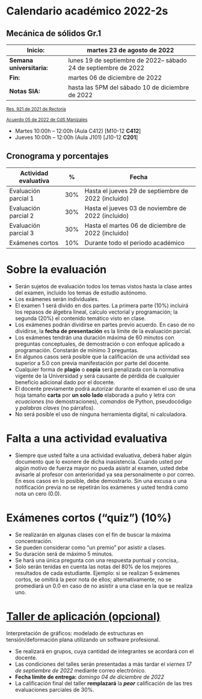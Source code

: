 # Calendario académico 2022-2s

## Mecánica de sólidos Gr.1
| **Inicio:**               | martes 23 de agosto de 2022                                     |
| ---                       | ---                                                             |
| **Semana universitaria:** | lunes 19 de septiembre de 2022– sábado 24 de septiembre de 2022 |
| **Fin:**                  | martes 06 de diciembre de 2022                                  |
| **Notas SIA:**           | hasta las 5PM del sábado 10 de diciembre de 2022                |

<sub>[Res. 921 de 2021 de Rectoría](http://www.legal.unal.edu.co/rlunal/home/doc.jsp?d_i=99433)</sub>

<sub>[Acuerdo 05 de 2022 de CdS Manizales](https://intranet.manizales.unal.edu.co/postmaster/2022/postadjunto26764.pdf)</sub>

- Martes 10:00h – 12:00h (Aula C412) [M10-12 **C412**]
- Jueves  10:00h – 12:00h (Aula J101) [J10-12 **C201**]


## Cronograma y porcentajes

| **Actividad evaluativa** | **%** | **Fecha**                                           |
| ---                      | ---   | ---                                                 | 
| Evaluación parcial 1     | 30%   | Hasta el jueves 29 de septiembre de 2022 (incluido) |
| Evaluación parcial 2     | 30%   | Hasta el jueves 03 de noviembre de 2022 (incluido)  |
| Evaluación parcial 3     | 30%   | Hasta el martes 06 de diciembre de 2022 (incluido)  |
| Exámenes cortos          | 10%   | Durante todo el periodo académico                   |


# Sobre la evaluación

- Serán sujetos de evaluación todos los temas vistos hasta la clase antes del examen, incluido los temas de estudio autónomo.
- Los exámenes serán individuales.
- El examen 1 será divido en dos partes. La primera parte (10%) incluirá los repasos de álgebra lineal, calculo vectorial y programación; la segunda (20%) el contenido temático visto en clase. 
- Los exámenes podrán dividirse en partes previo acuerdo. En caso de no dividirse, la **fecha de presentación** es la límite de la evaluación parcial.
- Los exámenes tendrán una duración máxima de 60 minutos con preguntas conceptuales, de demostración o con enfoque aplicado a programación. Constarán de mínimo 3 preguntas.
- En algunos casos será posible que la calificación de una actividad sea superior a 5.0 con previa manifestación por parte del docente.
- Cualquier forma de **plagio** o **copia** será penalizada con la normativa vigente de la Universidad y será causante de pérdida de cualquier beneficio adicional dado por el docente.
- El docente previamente podrá autorizar durante el examen el uso de una hoja tamaño **carta** por **un solo lado** elaborada a puño y letra con *ecuaciones* (no demostraciones), *comandos* de Python, pseudocódigo y *palabras claves* (no párrafos). 
- No será posible el uso de ninguna herramienta digital, ni calculadora.

# Falta a una actividad evaluativa
- Siempre que usted falte a una actividad evaluativa, deberá haber algún documento que lo exonere de dicha inasistencia. Cuando usted por algún motivo de fuerza mayor no pueda asistir al examen, usted debe avisarle al profesor con anterioridad ya sea personalmente o por correo. En esos casos en lo posible, debe demostrarlo. Sin una excusa o una notificación previa no se repetirán los exámenes y usted tendrá como nota un cero (0.0).

# Exámenes cortos (“quiz”) (10%)
- Se realizarán en algunas clases con el fin de buscar la máxima concentración.
- Se pueden considerar como “un premio” por asistir a clases.
- Su duración será de máximo 5 minutos.
- Se hará una única pregunta con una respuesta puntual y concisa,.
- Solo serán tenidas en cuenta las notas del 80% de los mejores resultados de cada estudiante. Ejemplo: si se realizan 5 exámenes cortos, se omitirá la peor nota de ellos; alternativamente, no se promediará un 0.0 en caso de no asistir a una clase en la que se realiza uno.

# [Taller de aplicación (opcional)](/docs/taller_2022-2s.md)
Interpretación de gráficos: modelado de estructuras en tensión/deformación plana utilizando un software profesional.

- Se realizará en grupos, cuya cantidad de integrantes se acordará con el docente.
- Las condiciones del talles serán presentadas a más tardar el *viernes 17 de septiembre de 2022* mediante correo electrónico.
- **Fecha límite de entrega:** *domingo 04 de diciembre de 2022*
- La calificación final del taller **remplazará** la ***peor*** calificación de las tres evaluaciones parciales de 30%.
